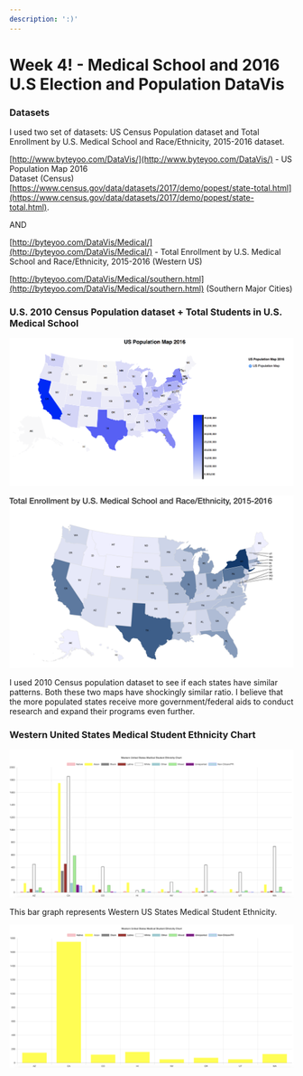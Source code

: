 ```yaml
---
description: ':)'
---
```


# Week 4! - Medical School and 2016 U.S Election and Population DataVis

### Datasets

I used two set of datasets: US Census Population dataset and Total Enrollment by U.S. Medical School and Race/Ethnicity, 2015-2016 dataset.

[http://www.byteyoo.com/DataVis/](http://www.byteyoo.com/DataVis/) - US Population Map 2016  
Dataset \(Census\) [https://www.census.gov/data/datasets/2017/demo/popest/state-total.html](https://www.census.gov/data/datasets/2017/demo/popest/state-total.html).

AND

[http://byteyoo.com/DataVis/Medical/](http://byteyoo.com/DataVis/Medical/) - Total Enrollment by U.S. Medical School and Race/Ethnicity, 2015-2016 \(Western US\)

[http://byteyoo.com/DataVis/Medical/southern.html](http://byteyoo.com/DataVis/Medical/southern.html) \(Southern Major Cities\)

### U.S. 2010 Census Population dataset + Total Students in U.S. Medical School

![US Population Map](../.gitbook/assets/screen-shot-2018-10-04-at-2.08.48-pm.png)

![Total U.S Medical Students ](../.gitbook/assets/screen-shot-2018-10-04-at-2.14.45-pm.png)

I used 2010 Census population dataset to see if each states have similar patterns. Both these two maps have shockingly similar ratio. I believe that the more populated states receive more government/federal aids to conduct research and expand their programs even further.

### Western United States Medical Student Ethnicity Chart

![Western United States Medical Student Ethnicity Chart \(All Ethnicities\)](../.gitbook/assets/screen-shot-2018-10-04-at-2.18.08-pm.png)

This bar graph represents Western US States Medical Student Ethnicity.  

![Western United States Medical Student Ethnicity Chart \(Asian Population\)](../.gitbook/assets/screen-shot-2018-10-04-at-2.18.30-pm.png)

  


### 

